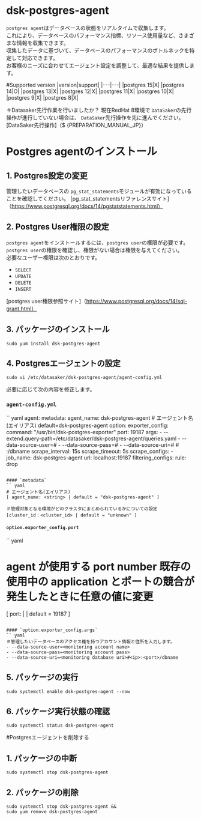 # dsk-postgres-agent

`postgres agent`はデータベースの状態をリアルタイムで収集します。\
これにより、データベースのパフォーマンス指標、リソース使用量など、さまざまな情報を収集できます。\
収集したデータに基づいて、データベースのパフォーマンスのボトルネックを特定して対応できます。\
お客様のニーズに合わせてエージェント設定を調整して、最適な結果を提供します。

#Supported version
|version|support|
|---|---|
|postgres 15|X|
|postgres 14|O|
|postgres 13|X|
|postgres 12|X|
|postgres 11|X|
|postgres 10|X|
|postgres 9|X|
|postgres 8|X|

＃Datasaker先行作業を行いましたか？
現在RedHat 8環境で `DataSaker`の先行操作が進行していない場合は、 `DataSaker`先行操作を先に進んでください。 [DataSaker先行操作]（$ {PREPARATION_MANUAL_JP}）

# Postgres agentのインストール
## 1. Postgres設定の変更
管理したいデータベースの `pg_stat_statements`モジュールが有効になっていることを確認してください。
[pg_stat_statementsリファレンスサイト]（https://www.postgresql.org/docs/14/pgstatstatements.html）

## 2. Postgres User権限の設定
`postgres agent`をインストールするには、`postgres user`の権限が必要です。\
`postgres user`の権限を確認し、権限がない場合は権限を与えてください。\
必要なユーザー権限は次のとおりです。
- `SELECT`
- `UPDATE`
- `DELETE`
- `INSERT`

[postgres user権限参照サイト]（https://www.postgresql.org/docs/14/sql-grant.html）

## 3. パッケージのインストール
```shell
sudo yum install dsk-postgres-agent
```

## 4. Postgresエージェントの設定
```shell
sudo vi /etc/datasaker/dsk-postgres-agent/agent-config.yml
```
必要に応じて次の内容を修正します。

### `agent-config.yml`
`` yaml
agent:
  metadata:
    agent_name: dsk-postgres-agent # エージェント名 (エイリアス) default=dsk-postgres-agent
  option:
    exporter_config:
      command: "/usr/bin/dsk-postgres-exporter"
      port: 19187
      args:
        - --extend.query-path=/etc/datasaker/dsk-postgres-agent/queries.yaml
        - --data-source-user=# <monitoring account name>
        - --data-source-pass=# <monitoring account pass>
        - --data-source-uri=# <monitoring database uri> # <ip>:<port>/dbname
    scrape_interval: 15s
    scrape_timeout: 5s
    scrape_configs:
      - job_name: dsk-postgres-agent
        url: localhost:19187
        filtering_configs:
          rule: drop
```

#### `metadata`
`` yaml
# エージェント名(エイリアス)
[ agent_name: <string> | default = "dsk-postgres-agent" ]

＃管理対象となる環境がどのクラスタにまとめられているかについての設定
[cluster_id：<cluster_id> | default = "unknown" ]
```

#### `option.exporter_config.port`
`` yaml
# agent が使用する port number 既存の使用中の application とポートの競合が発生したときに任意の値に変更
[ port: <uint16> | | default = 19187 ]
```

#### `option.exporter_config.args`
`` yaml
＃管理したいデータベースのアクセス権を持つアカウント情報と住所を入力します。
- --data-source-user=<monitoring account name>
- --data-source-pass=<monitoring account pass>
- --data-source-uri=<monitoring database uri>#<ip>:<port>/dbname
```

## 5. パッケージの実行
```shell
sudo systemctl enable dsk-postgres-agent --now
```

## 6. パッケージ実行状態の確認
```shell
sudo systemctl status dsk-postgres-agent
```

#Postgresエージェントを削除する

## 1. パッケージの中断
```shell
sudo systemctl stop dsk-postgres-agent
```

## 2. パッケージの削除
```shell
sudo systemctl stop dsk-postgres-agent &&
sudo yum remove dsk-postgres-agent
```
